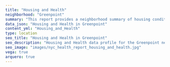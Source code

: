 ```yaml
---
title: "Housing and Health"
neighborhood: "Greenpoint"
summary: "This report provides a neighborhood summary of housing conditions and related health outcomes. It also describes population characteristics that can increase vulnerability to housing hazards."
data_json: "Housing and Health in Greenpoint"
content_yml: "Housing_and_Health"
type: location
seo_title: "Housing and Health in Greenpoint"
seo_description: "Housing and Health data profile for the Greenpoint neighborhood of NYC."
seo_image: "images/nyc_health_report_housing_and_health.jpg"
vega: true
arquero: true
---
```

